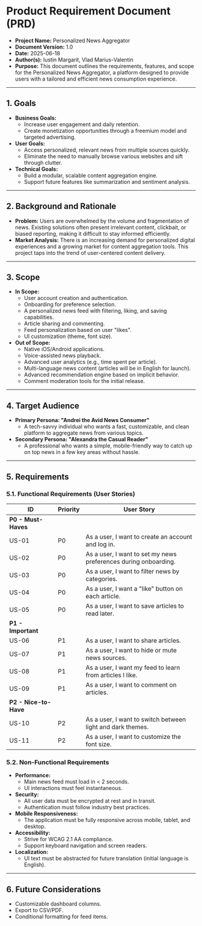 # Product Requirement Document (PRD)

- **Project Name:** Personalized News Aggregator
- **Document Version:** 1.0
- **Date:** 2025-06-18
- **Author(s):** Iustin Margarit, Vlad Marius-Valentin
- **Purpose:** This document outlines the requirements, features, and scope for the Personalized News Aggregator, a platform designed to provide users with a tailored and efficient news consumption experience.

---

## 1. Goals

- **Business Goals:**
    - Increase user engagement and daily retention.
    - Create monetization opportunities through a freemium model and targeted advertising.
- **User Goals:**
    - Access personalized, relevant news from multiple sources quickly.
    - Eliminate the need to manually browse various websites and sift through clutter.
- **Technical Goals:**
    - Build a modular, scalable content aggregation engine.
    - Support future features like summarization and sentiment analysis.

---

## 2. Background and Rationale

- **Problem:** Users are overwhelmed by the volume and fragmentation of news. Existing solutions often present irrelevant content, clickbait, or biased reporting, making it difficult to stay informed efficiently.
- **Market Analysis:** There is an increasing demand for personalized digital experiences and a growing market for content aggregation tools. This project taps into the trend of user-centered content delivery.

---

## 3. Scope

- **In Scope:**
    - User account creation and authentication.
    - Onboarding for preference selection.
    - A personalized news feed with filtering, liking, and saving capabilities.
    - Article sharing and commenting.
    - Feed personalization based on user "likes".
    - UI customization (theme, font size).
- **Out of Scope:**
    - Native iOS/Android applications.
    - Voice-assisted news playback.
    - Advanced user analytics (e.g., time spent per article).
    - Multi-language news content (articles will be in English for launch).
    - Advanced recommendation engine based on implicit behavior.
    - Comment moderation tools for the initial release.

---

## 4. Target Audience

- **Primary Persona: "Andrei the Avid News Consumer"**
    - A tech-savvy individual who wants a fast, customizable, and clean platform to aggregate news from various topics.
- **Secondary Persona: "Alexandra the Casual Reader"**
    - A professional who wants a simple, mobile-friendly way to catch up on top news in a few key areas without hassle.

---

## 5. Requirements

### 5.1. Functional Requirements (User Stories)

| ID | Priority | User Story |
|---|---|---|
| **P0 - Must-Haves** | | |
| US-01 | P0 | As a user, I want to create an account and log in. |
| US-02 | P0 | As a user, I want to set my news preferences during onboarding. |
| US-03 | P0 | As a user, I want to filter news by categories. |
| US-04 | P0 | As a user, I want a "like" button on each article. |
| US-05 | P0 | As a user, I want to save articles to read later. |
| **P1 - Important** | | |
| US-06 | P1 | As a user, I want to share articles. |
| US-07 | P1 | As a user, I want to hide or mute news sources. |
| US-08 | P1 | As a user, I want my feed to learn from articles I like. |
| US-09 | P1 | As a user, I want to comment on articles. |
| **P2 - Nice-to-Have** | | |
| US-10 | P2 | As a user, I want to switch between light and dark themes. |
| US-11 | P2 | As a user, I want to customize the font size. |

### 5.2. Non-Functional Requirements

- **Performance:**
    - Main news feed must load in < 2 seconds.
    - UI interactions must feel instantaneous.
- **Security:**
    - All user data must be encrypted at rest and in transit.
    - Authentication must follow industry best practices.
- **Mobile Responsiveness:**
    - The application must be fully responsive across mobile, tablet, and desktop.
- **Accessibility:**
    - Strive for WCAG 2.1 AA compliance.
    - Support keyboard navigation and screen readers.
- **Localization:**
    - UI text must be abstracted for future translation (initial language is English).

---

## 6. Future Considerations

- Customizable dashboard columns.
- Export to CSV/PDF.
- Conditional formatting for feed items.